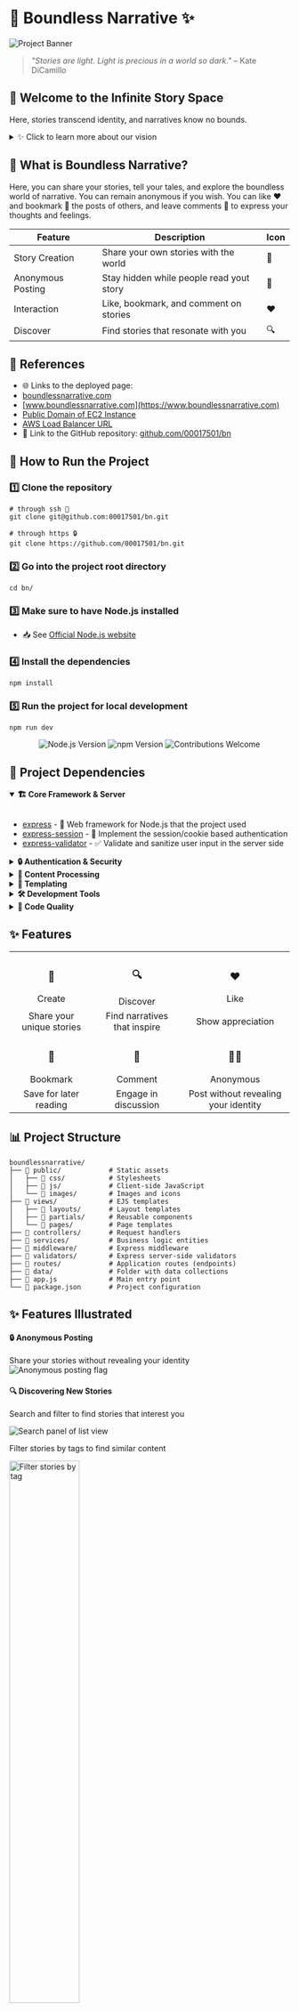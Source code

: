 # 🌠 Boundless Narrative ✨

![Project Banner](.github/readme-banner.png)

> *"Stories are light. Light is precious in a world so dark."* – Kate DiCamillo

## 🌌 Welcome to the Infinite Story Space

Here, stories transcend identity, and narratives know no bounds.

<details>
<summary>✨ Click to learn more about our vision</summary>
<br>
We believe that storytelling is the most powerful form of human expression. Boundless Narrative was created to provide a space where anyone can share their voice without fear or limitation.
</details>

## 💫 What is Boundless Narrative?

Here, you can share your stories, tell your tales, and explore the boundless world of narrative. You can remain anonymous if you wish. You can like ❤️ and bookmark 🔖 the posts of others, and leave comments 💬 to express your thoughts and feelings.

<!-- PROJECT FEATURES TABLE -->
| Feature | Description | Icon |
|---------|-------------|------|
| Story Creation | Share your own stories with the world | 📝 |
| Anonymous Posting | Stay hidden while people read yout story  | 🌙 |
| Interaction | Like, bookmark, and comment on stories | ❤️ |
| Discover | Find stories that resonate with you | 🔍 |

## 🔗 References

- 🌐 Links to the deployed page: 
- [boundlessnarrative.com](https://boundlessnarrative.com)
- [www.boundlessnarrative.com](https://www.boundlessnarrative.com)
- [Public Domain of EC2 Instance](http://3.89.104.190/) 
- [AWS Load Balancer URL](https://boundless-narrative-lb-2051809694.us-east-1.elb.amazonaws.com/) 
- 📂 Link to the GitHub repository: [github.com/00017501/bn](https://github.com/00017501/bn)

## 🚀 How to Run the Project

### 1️⃣ Clone the repository
```shell
# through ssh 🔐
git clone git@github.com:00017501/bn.git

# through https 🔒
git clone https://github.com/00017501/bn.git
```

### 2️⃣ Go into the project root directory
```shell
cd bn/
```

### 3️⃣ Make sure to have Node.js installed
- 📥 See [Official Node.js website](https://nodejs.org/en/download)

### 4️⃣ Install the dependencies
```shell
npm install
```

### 5️⃣ Run the project for local development
```shell
npm run dev
```

<div align="center">
  <img src="https://img.shields.io/badge/node-%3E%3D%2016.0.0-brightgreen" alt="Node.js Version">
  <img src="https://img.shields.io/badge/npm-%3E%3D%208.0.0-blue" alt="npm Version">
  <img src="https://img.shields.io/badge/contributions-welcome-orange" alt="Contributions Welcome">
</div>

## 🤖 Project Dependencies

<details open>
<summary><b>🏗️ Core Framework & Server</b></summary>
<br>

- [express](https://expressjs.com/) - 🚂 Web framework for Node.js that the project used
- [express-session](https://www.npmjs.com/package/express-session) - 🔑 Implement the session/cookie based authentication
- [express-validator](https://express-validator.github.io/docs/) - ✅ Validate and sanitize user input in the server side

</details>

<details>
<summary><b>🔒 Authentication & Security</b></summary>
<br>

- [bcrypt](https://www.npmjs.com/package/bcrypt) - 🔐 Password hashing with secure salts

</details>

<details>
<summary><b>📝 Content Processing</b></summary>
<br>

- [marked](https://www.npmjs.com/package/marked) - ✍️ Parses the markdown to HTML
- [DOMPurify](https://www.npmjs.com/package/dompurify) - 𝌞 Cleans the html and helps to render the html elements

</details>

<details>
<summary><b>🎨 Templating</b></summary>
<br>

- [ejs](https://www.npmjs.com/package/ejs) - 🖌️ Embedded JavaScript templates for dynamic HTML
- [express-ejs-layouts](https://github.com/expressjs/express-ejs-layouts) - 📐 Layouts support for EJS in Express

</details>

<details>
<summary><b>🛠️ Development Tools</b></summary>
<br>

- [nodemon](https://www.npmjs.com/package/nodemon) - 🔄 Server runner that can auto-restart in case of changes during development

</details>

<details>
<summary><b>🧹 Code Quality</b></summary>
<br>

- [eslint](https://www.npmjs.com/package/eslint) - 🔍 Code linting for clean, consistent JavaScript

</details>

## ✨ Features

<div align="center">
  <table>
    <tr>
      <td align="center"><h3>📝</h3>Create</td>
      <td align="center"><h3>🔍</h3>Discover</td>
      <td align="center"><h3>❤️</h3>Like</td>
    </tr>
    <tr>
      <td align="center">Share your unique stories</td>
      <td align="center">Find narratives that inspire</td>
      <td align="center">Show appreciation</td>
    </tr>
    <tr>
      <td align="center"><h3>🔖</h3>Bookmark</td>
      <td align="center"><h3>💬</h3>Comment</td>
      <td align="center"><h3>😶‍🌫️</h3>Anonymous</td>
    </tr>
    <tr>
      <td align="center">Save for later reading</td>
      <td align="center">Engage in discussion</td>
      <td align="center">Post without revealing your identity</td>
    </tr>
  </table>
</div>

## 📊 Project Structure
```
boundlessnarrative/
├── 📁 public/            # Static assets
│   ├── 📁 css/           # Stylesheets
│   ├── 📁 js/            # Client-side JavaScript
│   └── 📁 images/        # Images and icons
├── 📁 views/             # EJS templates
│   ├── 📁 layouts/       # Layout templates
│   ├── 📁 partials/      # Reusable components
│   └── 📁 pages/         # Page templates
├── 📁 controllers/       # Request handlers
├── 📁 services/          # Business logic entities
├── 📁 middleware/        # Express middleware
├── 📁 validators/        # Express server-side validators
├── 📁 routes/            # Application routes (endpoints)
├── 📁 data/              # Folder with data collections
├── 📄 app.js             # Main entry point
└── 📄 package.json       # Project configuration
```

## ✨ Features Illustrated

#### 🔒 Anonymous Posting
Share your stories without revealing your identity
![Anonymous posting flag](.github/features/anonymous-posts.png)

#### 🔍 Discovering New Stories
Search and filter to find stories that interest you

![Search panel of list view](.github/features/post-search.png)

Filter stories by tags to find similar content

<img src=".github/features/post-filter-by-tag.png" alt="Filter stories by tag" width="50%"/>

#### ⚡ Story Actions

Like and bookmark stories. Authors can also edit and delete their content

<img src=".github/features/post-actions.png" alt="Story actions" width="100%"/>

#### 💬 Commenting on Stories

Engage with authors by leaving comments

<img src=".github/features/post-comments.png" alt="Comment section" width="100%"/>